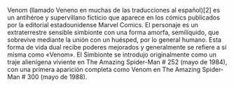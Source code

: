 Venom (llamado Veneno en muchas de las traducciones al español)[2]​ es un antihéroe y supervillano ficticio que aparece en los cómics publicados por la editorial estadounidense Marvel Comics. El personaje es un extraterrestre sensible simbionte con una forma amorfa, semilíquido, que sobrevive mediante la unión con un huésped, por lo general humano. Esta forma de vida dual recibe poderes mejorados y generalmente se refiere a sí misma como «Venom». El Simbionte se introdujo originalmente como un traje alienígena viviente en The Amazing Spider-Man # 252 (mayo de 1984), con una primera aparición completa como Venom en The Amazing Spider-Man # 300 (mayo de 1988).

